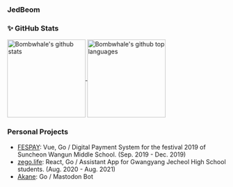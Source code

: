 ### JedBeom

### ✨ GitHub Stats

<a href="https://github.com/JedBeom">
  <img height="180em" align="center" src="https://github-readme-stats.vercel.app/api?username=JedBeom&show_icons=true&count_private=true" alt="Bombwhale's github stats" />
  <img height="180em" align="center" src="https://github-readme-stats.vercel.app/api/top-langs/?username=JedBeom&show_icons=true&layout=compact" alt="Bombwhale's github top languages" />
</a>
<br/>

### Personal Projects

- [FESPAY](https://github.com/JedBeom/fespay): Vue, Go / Digital Payment System for the festival 2019 of Suncheon Wangun Middle School. (Sep. 2019 - Dec. 2019)
- [zego.life](https://github.com/JedBeom/zego.life): React, Go / Assistant App for Gwangyang Jecheol High School students. (Aug. 2020 - Aug. 2021)
- [Akane](https://github.com/JedBeom/Akane): Go / Mastodon Bot
